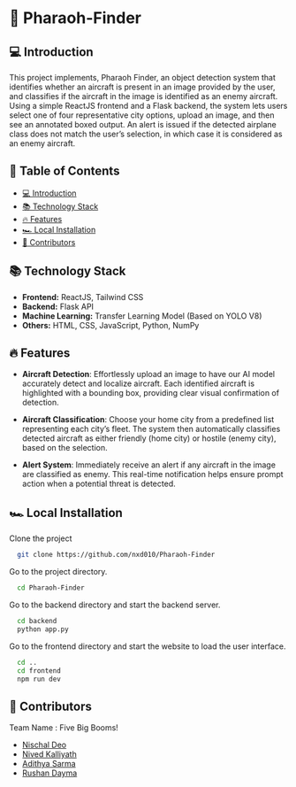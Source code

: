 # 🐫 Pharaoh-Finder

## 💻 Introduction

This project implements, Pharaoh Finder, an object detection system that identifies whether an aircraft is present in an image provided by the user, and classifies if the aircraft in the image is identified as an enemy aircraft. Using a simple ReactJS frontend and a Flask backend, the system lets users select one of four representative city options, upload an image, and then see an annotated boxed output. An alert is issued if the detected airplane class does not match the user’s selection, in which case it is considered as an enemy aircraft.


## 📖 Table of Contents

- [💻 Introduction](#introduction)
- [📚 Technology Stack](#technology-stack)
- [🔥 Features](#features)
- [🏎️ Local Installation](#local-installation)
- [👥 Contributors](#contributors)

## 📚 Technology Stack

- **Frontend:** ReactJS, Tailwind CSS
- **Backend:** Flask API
- **Machine Learning:** Transfer Learning Model (Based on YOLO V8)
- **Others:** HTML, CSS, JavaScript, Python, NumPy

## 🔥 Features

- **Aircraft Detection**: Effortlessly upload an image to have our AI model accurately detect and localize aircraft. Each identified aircraft is highlighted with a bounding box, providing clear visual confirmation of detection.

- **Aircraft Classification**:  Choose your home city from a predefined list representing each city’s fleet. The system then automatically classifies detected aircraft as either friendly (home city) or hostile (enemy city), based on the selection.

- **Alert System**: Immediately receive an alert if any aircraft in the image are classified as enemy. This real-time notification helps ensure prompt action when a potential threat is detected.


## 🏎️ Local Installation


Clone the project

```bash
  git clone https://github.com/nxd010/Pharaoh-Finder
```

Go to the project directory.

```bash
  cd Pharaoh-Finder
```

Go to the backend directory and start the backend server.

```bash
  cd backend
  python app.py
```

Go to the frontend directory and start the website to load the user interface.

```bash
  cd ..
  cd frontend
  npm run dev
```

## 👥 Contributors

Team Name : Five Big Booms!
* [Nischal Deo](https://github.com/nxd010)
* [Nived Kalliyath](https://github.com/NivedKalliyath)
* [Adithya Sarma](https://github.com/adithyasarma24)
* [Rushan Dayma](https://github.com/RushanDayma)
